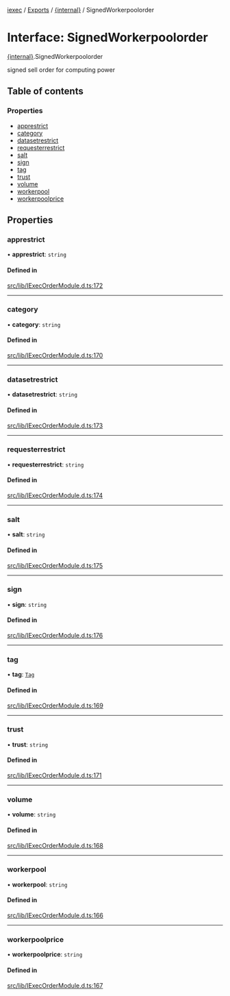 [iexec](../README.md) / [Exports](../modules.md) / [{internal}](../modules/internal_.md) / SignedWorkerpoolorder

# Interface: SignedWorkerpoolorder

[{internal}](../modules/internal_.md).SignedWorkerpoolorder

signed sell order for computing power

## Table of contents

### Properties

- [apprestrict](internal_.SignedWorkerpoolorder.md#apprestrict)
- [category](internal_.SignedWorkerpoolorder.md#category)
- [datasetrestrict](internal_.SignedWorkerpoolorder.md#datasetrestrict)
- [requesterrestrict](internal_.SignedWorkerpoolorder.md#requesterrestrict)
- [salt](internal_.SignedWorkerpoolorder.md#salt)
- [sign](internal_.SignedWorkerpoolorder.md#sign)
- [tag](internal_.SignedWorkerpoolorder.md#tag)
- [trust](internal_.SignedWorkerpoolorder.md#trust)
- [volume](internal_.SignedWorkerpoolorder.md#volume)
- [workerpool](internal_.SignedWorkerpoolorder.md#workerpool)
- [workerpoolprice](internal_.SignedWorkerpoolorder.md#workerpoolprice)

## Properties

### apprestrict

• **apprestrict**: `string`

#### Defined in

[src/lib/IExecOrderModule.d.ts:172](https://github.com/iExecBlockchainComputing/iexec-sdk/blob/19522bb/src/lib/IExecOrderModule.d.ts#L172)

___

### category

• **category**: `string`

#### Defined in

[src/lib/IExecOrderModule.d.ts:170](https://github.com/iExecBlockchainComputing/iexec-sdk/blob/19522bb/src/lib/IExecOrderModule.d.ts#L170)

___

### datasetrestrict

• **datasetrestrict**: `string`

#### Defined in

[src/lib/IExecOrderModule.d.ts:173](https://github.com/iExecBlockchainComputing/iexec-sdk/blob/19522bb/src/lib/IExecOrderModule.d.ts#L173)

___

### requesterrestrict

• **requesterrestrict**: `string`

#### Defined in

[src/lib/IExecOrderModule.d.ts:174](https://github.com/iExecBlockchainComputing/iexec-sdk/blob/19522bb/src/lib/IExecOrderModule.d.ts#L174)

___

### salt

• **salt**: `string`

#### Defined in

[src/lib/IExecOrderModule.d.ts:175](https://github.com/iExecBlockchainComputing/iexec-sdk/blob/19522bb/src/lib/IExecOrderModule.d.ts#L175)

___

### sign

• **sign**: `string`

#### Defined in

[src/lib/IExecOrderModule.d.ts:176](https://github.com/iExecBlockchainComputing/iexec-sdk/blob/19522bb/src/lib/IExecOrderModule.d.ts#L176)

___

### tag

• **tag**: [`Tag`](../modules/internal_.md#tag)

#### Defined in

[src/lib/IExecOrderModule.d.ts:169](https://github.com/iExecBlockchainComputing/iexec-sdk/blob/19522bb/src/lib/IExecOrderModule.d.ts#L169)

___

### trust

• **trust**: `string`

#### Defined in

[src/lib/IExecOrderModule.d.ts:171](https://github.com/iExecBlockchainComputing/iexec-sdk/blob/19522bb/src/lib/IExecOrderModule.d.ts#L171)

___

### volume

• **volume**: `string`

#### Defined in

[src/lib/IExecOrderModule.d.ts:168](https://github.com/iExecBlockchainComputing/iexec-sdk/blob/19522bb/src/lib/IExecOrderModule.d.ts#L168)

___

### workerpool

• **workerpool**: `string`

#### Defined in

[src/lib/IExecOrderModule.d.ts:166](https://github.com/iExecBlockchainComputing/iexec-sdk/blob/19522bb/src/lib/IExecOrderModule.d.ts#L166)

___

### workerpoolprice

• **workerpoolprice**: `string`

#### Defined in

[src/lib/IExecOrderModule.d.ts:167](https://github.com/iExecBlockchainComputing/iexec-sdk/blob/19522bb/src/lib/IExecOrderModule.d.ts#L167)
